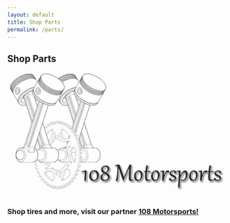 ```yaml
---
layout: default
title: Shop Parts
permalink: /parts/
---
```


## Shop Parts

![](/img/108.jpg)

### Shop tires and more, visit our partner [108 Motorsports!](https://www.108motorsports.com/)
